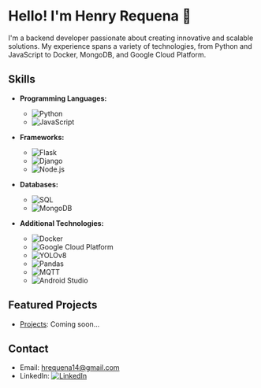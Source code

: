 # Hello! I'm Henry Requena 👋

I'm a backend developer passionate about creating innovative and scalable solutions. My experience spans a variety of technologies, from Python and JavaScript to Docker, MongoDB, and Google Cloud Platform.

## Skills

- **Programming Languages:** 
  - ![Python](https://img.shields.io/badge/-Python-3776AB?style=flat-square&logo=python&logoColor=white)
  - ![JavaScript](https://img.shields.io/badge/-JavaScript-F7DF1E?style=flat-square&logo=javascript&logoColor=black)

- **Frameworks:**
  - ![Flask](https://img.shields.io/badge/-Flask-000000?style=flat-square&logo=flask&logoColor=white)
  - ![Django](https://img.shields.io/badge/-Django-092E20?style=flat-square&logo=django&logoColor=white)
  - ![Node.js](https://img.shields.io/badge/-Node.js-339933?style=flat-square&logo=node.js&logoColor=white)

- **Databases:** 
  - ![SQL](https://img.shields.io/badge/-SQL-4479A1?style=flat-square&logo=postgresql&logoColor=white)
  - ![MongoDB](https://img.shields.io/badge/-MongoDB-47A248?style=flat-square&logo=mongodb&logoColor=white)

- **Additional Technologies:** 
  - ![Docker](https://img.shields.io/badge/-Docker-2496ED?style=flat-square&logo=docker&logoColor=white)
  - ![Google Cloud Platform](https://img.shields.io/badge/-Google%20Cloud%20Platform-4285F4?style=flat-square&logo=google-cloud&logoColor=white)
  - ![YOLOv8](https://img.shields.io/badge/-YOLOv8-000000?style=flat-square&logo=PyTorch&logoColor=white)
  - ![Pandas](https://img.shields.io/badge/-Pandas-150458?style=flat-square&logo=pandas&logoColor=white)
  - ![MQTT](https://img.shields.io/badge/-MQTT-FF9900?style=flat-square&logo=eclipse-mosquitto&logoColor=white)
  - ![Android Studio](https://img.shields.io/badge/-Android%20Studio-3DDC84?style=flat-square&logo=android-studio&logoColor=white)

## Featured Projects

- [Projects](https://github.com/hrbackdev): Coming soon...

## Contact

- Email: hrequena14@gmail.com
- LinkedIn: [![LinkedIn](https://img.shields.io/badge/-LinkedIn-0077B5?style=flat-square&logo=linkedin&logoColor=white)](https://www.linkedin.com/in/inghenryrequena/)
